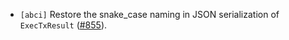 - `[abci]` Restore the snake_case naming in JSON serialization of
  `ExecTxResult` ([\#855](https://github.com/depinnetwork/por-consensus/issues/855)).
